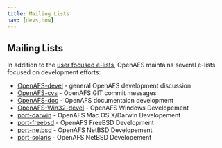 ```yaml
---
title: Mailing Lists
nav: [devs,how]
---
```


## Mailing Lists ##

In addition to the [user focused e-lists](/users/lists), OpenAFS maintains several e-lists focused on development efforts:

* [OpenAFS-devel](https://lists.openafs.org/mailman/listinfo/openafs-devel) - general OpenAFS development discussion
* [OpenAFS-cvs](https://lists.openafs.org/mailman/listinfo/openafs-cvs) - OpenAFS GIT commit messages
* [OpenAFS-doc](https://lists.openafs.org/mailman/listinfo/openafs-doc) - OpenAFS documentaion development
* [OpenAFS-Win32-devel](https://lists.openafs.org/mailman/listinfo/openafs-win32-devel) - OpenAFS Windows Developement
* [port-darwin](https://lists.openafs.org/mailman/listinfo/port-darwin) - OpenAFS Mac OS X/Darwin Developement
* [port-freebsd](https://lists.openafs.org/mailman/listinfo/port-freebsd) - OpenAFS FreeBSD Development
* [port-netbsd](https://lists.openafs.org/mailman/listinfo/port-netbsd) - OpenAFS NetBSD Developement
* [port-solaris](https://lists.openafs.org/mailman/listinfo/port-solaris) - OpenAFS NetBSD Developement

